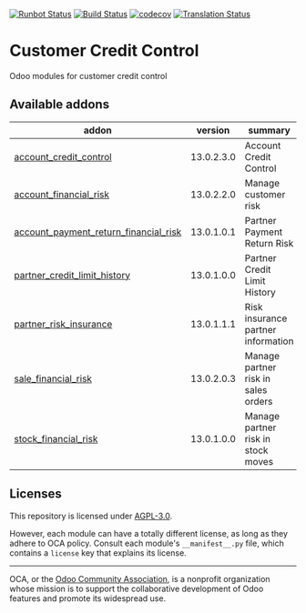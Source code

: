 [![Runbot Status](https://runbot.odoo-community.org/runbot/badge/flat/262/13.0.svg)](https://runbot.odoo-community.org/runbot/repo/github-com-oca-credit-control-262)
[![Build Status](https://travis-ci.com/OCA/credit-control.svg?branch=13.0)](https://travis-ci.com/OCA/credit-control)
[![codecov](https://codecov.io/gh/OCA/credit-control/branch/13.0/graph/badge.svg)](https://codecov.io/gh/OCA/credit-control)
[![Translation Status](https://translation.odoo-community.org/widgets/credit-control-13-0/-/svg-badge.svg)](https://translation.odoo-community.org/engage/credit-control-13-0/?utm_source=widget)

<!-- /!\ do not modify above this line -->

# Customer Credit Control

Odoo modules for customer credit control

<!-- /!\ do not modify below this line -->

<!-- prettier-ignore-start -->

[//]: # (addons)

Available addons
----------------
addon | version | summary
--- | --- | ---
[account_credit_control](account_credit_control/) | 13.0.2.3.0 | Account Credit Control
[account_financial_risk](account_financial_risk/) | 13.0.2.2.0 | Manage customer risk
[account_payment_return_financial_risk](account_payment_return_financial_risk/) | 13.0.1.0.1 | Partner Payment Return Risk
[partner_credit_limit_history](partner_credit_limit_history/) | 13.0.1.0.0 | Partner Credit Limit History
[partner_risk_insurance](partner_risk_insurance/) | 13.0.1.1.1 | Risk insurance partner information
[sale_financial_risk](sale_financial_risk/) | 13.0.2.0.3 | Manage partner risk in sales orders
[stock_financial_risk](stock_financial_risk/) | 13.0.1.0.0 | Manage partner risk in stock moves

[//]: # (end addons)

<!-- prettier-ignore-end -->

## Licenses

This repository is licensed under [AGPL-3.0](LICENSE).

However, each module can have a totally different license, as long as they adhere to OCA
policy. Consult each module's `__manifest__.py` file, which contains a `license` key
that explains its license.

----

OCA, or the [Odoo Community Association](http://odoo-community.org/), is a nonprofit
organization whose mission is to support the collaborative development of Odoo features
and promote its widespread use.
